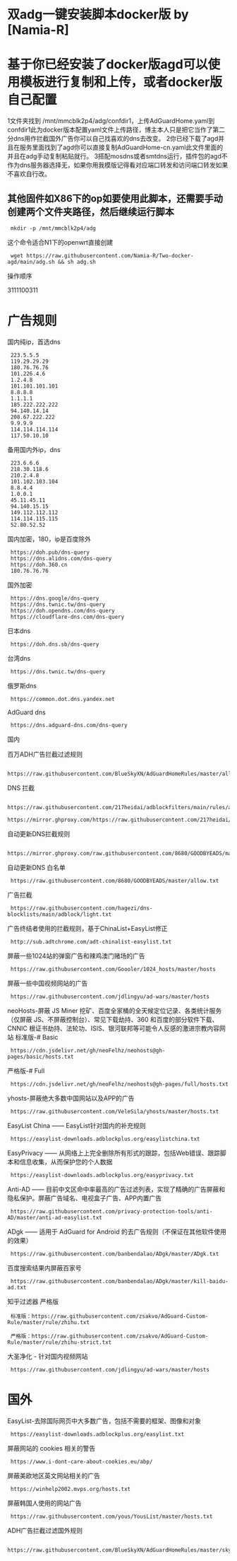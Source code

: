 # 双adg一键安装脚本docker版 by [Namia-R]
# 基于你已经安装了docker版agd可以使用模板进行复制和上传，或者docker版自己配置

1文件夹找到 /mnt/mmcblk2p4/adg/confdir1，上传AdGuardHome.yaml到confdir1此为docker版本配置yaml文件上传路径，博主本人只是把它当作了第二分dns用作拦截国外广告你可以自己找喜欢的dns去改变。
2你已经下载了agd并且在服务里面找到了agd你可以直接复制AdGuardHome-cn.yaml此文件里面的
并且在adg手动复制粘贴就行。
3搭配mosdns或者smtdns运行，插件包的agd不作为dns服务器选择无，如果你用我模版记得看对应端口转发和访问端口转发如果不喜欢自行改。
## 其他固件如X86下的op如要使用此脚本，还需要手动创建两个文件夹路径，然后继续运行脚本

     mkdir -p /mnt/mmcblk2p4/adg
     
这个命令适合N1下的openwrt直接创建

     wget https://raw.githubusercontent.com/Namia-R/Two-docker-agd/main/adg.sh && sh adg.sh  
操作顺序

3111100311

# 广告规则

国内纯ip，首选dns

     223.5.5.5
     119.29.29.29
     180.76.76.76
     101.226.4.6
     1.2.4.8
     101.101.101.101
     8.8.8.8
     1.1.1.1
     185.222.222.222
     94.140.14.14
     208.67.222.222
     9.9.9.9
     114.114.114.114	
     117.50.10.10

备用国内外ip，dns

     223.6.6.6
     218.30.118.6
     210.2.4.8
     101.102.103.104
     8.8.4.4
     1.0.0.1
     45.11.45.11
     94.140.15.15
     149.112.112.112
     114.114.115.115
     52.80.52.52

国内加密，180，ip是百度除外

     https://doh.pub/dns-query
     https://dns.alidns.com/dns-query
     https://doh.360.cn
     180.76.76.76

国外加密

     https://dns.google/dns-query
     https://dns.twnic.tw/dns-query
     https://doh.opendns.com/dns-query
     https://cloudflare-dns.com/dns-query

日本dns

     https://doh.dns.sb/dns-query

台湾dns

     https://dns.twnic.tw/dns-query


俄罗斯dns

     https://common.dot.dns.yandex.net

AdGuard dns

     https://dns.adguard-dns.com/dns-query

国内

百万ADH广告拦截过滤规则

     https://raw.githubusercontent.com/BlueSkyXN/AdGuardHomeRules/master/all.txt

DNS 拦截

     https://raw.githubusercontent.com/217heidai/adblockfilters/main/rules/adblockdns.txt
     https://mirror.ghproxy.com/https://raw.githubusercontent.com/217heidai/adblockfilters/main/rules/adblockdns.txt

自动更新DNS拦截规则

     https://mirror.ghproxy.com/raw.githubusercontent.com/8680/GOODBYEADS/master/dns.txt
自动更新DNS 白名单

     https://raw.githubusercontent.com/8680/GOODBYEADS/master/allow.txt

广告拦截

     https://raw.githubusercontent.com/hagezi/dns-blocklists/main/adblock/light.txt

广告终结者使用的拦截规则，基于ChinaList+EasyList修正

     http://sub.adtchrome.com/adt-chinalist-easylist.txt

屏蔽一些1024站的弹窗广告和辣鸡澳门赌场的广告

     https://raw.githubusercontent.com/Goooler/1024_hosts/master/hosts

屏蔽一些中国视频网站的广告

     https://raw.githubusercontent.com/jdlingyu/ad-wars/master/hosts

neoHosts-屏蔽 JS Miner 挖矿、百度全家桶的全天候定位记录、各类统计服务（仅屏蔽 JS、不屏蔽控制台）、常见下载劫持、360 和百度的部分软件下载、CNNIC 根证书劫持、法轮功、ISIS、银河联邦等可能令人反感的激进宗教内容网站
标准版-# Basic 

     https://cdn.jsdelivr.net/gh/neoFelhz/neohosts@gh-pages/basic/hosts.txt 

严格版-# Full

     https://cdn.jsdelivr.net/gh/neoFelhz/neohosts@gh-pages/full/hosts.txt 

yhosts-屏蔽绝大多数中国网站以及APP的广告

     https://raw.githubusercontent.com/VeleSila/yhosts/master/hosts.txt

EasyList China —— EasyList针对国内的补充规则

     https://easylist-downloads.adblockplus.org/easylistchina.txt

EasyPrivacy —— 从网络上上完全删除所有形式的跟踪，包括Web错误、跟踪脚本和信息收集，从而保护您的个人数据

     https://easylist-downloads.adblockplus.org/easyprivacy.txt

Anti-AD —— 目前中文区命中率最高的广告过滤列表，实现了精确的广告屏蔽和隐私保护。屏蔽广告域名、电视盒子广告、APP内置广告

     https://raw.githubusercontent.com/privacy-protection-tools/anti-AD/master/anti-ad-easylist.txt

ADgk —— 适用于 AdGuard for Android 的去广告规则（不保证在其他软件使用的效果）

     https://raw.githubusercontent.com/banbendalao/ADgk/master/ADgk.txt

百度搜索结果内屏蔽百家号

     https://raw.githubusercontent.com/banbendalao/ADgk/master/kill-baidu-ad.txt

知乎过滤器 严格版

     标准版：https://raw.githubusercontent.com/zsakvo/AdGuard-Custom-Rule/master/rule/zhihu.txt

     严格版：https://raw.githubusercontent.com/zsakvo/AdGuard-Custom-Rule/master/rule/zhihu-strict.txt

大圣净化 - 针对国内视频网站

     https://raw.githubusercontent.com/jdlingyu/ad-wars/master/hosts


#  国外


EasyList-去除国际网页中大多数广告，包括不需要的框架、图像和对象

     https://easylist-downloads.adblockplus.org/easylist.txt

屏蔽网站的 cookies 相关的警告

     https://www.i-dont-care-about-cookies.eu/abp/

屏蔽美欧地区英文网站相关的广告

     https://winhelp2002.mvps.org/hosts.txt

屏蔽韩国人使用的网站广告

     https://raw.githubusercontent.com/yous/YousList/master/hosts.txt

ADH广告拦截过滤国外规则

     https://raw.githubusercontent.com/BlueSkyXN/AdGuardHomeRules/master/skyrules.txt
